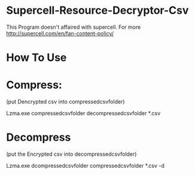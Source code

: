 # Supercell-Resource-Decryptor-Csv

This Program doesn't affaired with supercell. For more http://supercell.com/en/fan-content-policy/

# How To Use

# Compress:

(put Dencrypted csv into compressedcsvfolder)

Lzma.exe compressedcsvfolder decompressedcsvfolder *.csv

# Decompress

(put the Encrypted csv into decompressedcsvfolder)

Lzma.exe dcompressedcsvfolder compressedcsvfolder *.csv -d
